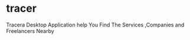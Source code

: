 tracer
======

Tracera Desktop Application help You Find The Services ,Companies and Freelancers Nearby
